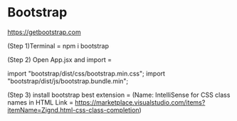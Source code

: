 # Bootstrap
https://getbootstrap.com


(Step 1)Terminal = npm i bootstrap

(Step 2) Open App.jsx and import =

import "bootstrap/dist/css/bootstrap.min.css";
import "bootstrap/dist/js/bootstrap.bundle.min";

(Step 3) install bootstrap best extension = (Name: IntelliSense for CSS class names in HTML
Link = https://marketplace.visualstudio.com/items?itemName=Zignd.html-css-class-completion)
